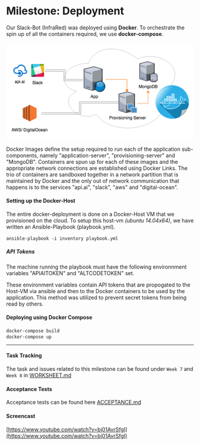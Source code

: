 # Milestone: Deployment

Our Slack-Bot (InfraRed) was deployed using **Docker**. To orchestrate the spin up of all the containers required, we use **docker-compose**.

![](images/deploy.png)

Docker Images define the setup required to run each of the application sub-components, namely "application-server", "provisioning-server" and "MongoDB". Containers are spun up for each of these images and the appropriate network connections are established using Docker Links. The trio of containers are sandboxed together in a network partition that is maintained by Docker and the only out of network communication that happens is to the services "api.ai", "slack", "aws" and "digital-ocean".


#### Setting up the Docker-Host

The entire docker-deployment is done on a Docker-Host VM that we provisioned on the cloud. To setup this host-vm *(ubuntu 14.04x64)*, we have written an Ansible-Playbook (playbook.yml).

	ansible-playbook -i inventory playbook.yml

##### API Tokens

The machine running the playbook must have the following environnment variables "APIAITOKEN" and "ALTCODETOKEN" set. 

These environment variables contain API tokens that are propogated to the Host-VM via ansible and then to the Docker containers to be used by the application. This method was utilized to prevent secret tokens from being read by others.

	
#### Deploying using Docker Compose
	
	docker-compose build
	docker-compose up


---
#### Task Tracking
The task and issues related to this milestone can be found under `Week 7` and `Week 8` in [WORKSHEET.md](WORKSHEET.md)


#### Acceptance Tests
Acceptance tests can be found here [ACCEPTANCE.md](acceptance.md)


#### Screencast
[https://www.youtube.com/watch?v=bj01AvrSfgI](https://www.youtube.com/watch?v=bj01AvrSfgI)
